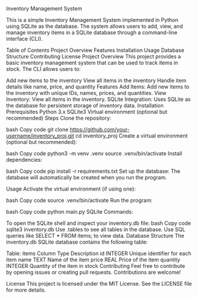 Inventory Management System

This is a simple Inventory Management System implemented in Python using SQLite as the database. The system allows users to add, view, and manage inventory items in a SQLite database through a command-line interface (CLI).

Table of Contents
Project Overview
Features
Installation
Usage
Database Structure
Contributing
License
Project Overview
This project provides a basic inventory management system that can be used to track items in stock. The CLI allows users to:

Add new items to the inventory
View all items in the inventory
Handle item details like name, price, and quantity
Features
Add Items: Add new items to the inventory with unique IDs, names, prices, and quantities.
View Inventory: View all items in the inventory.
SQLite Integration: Uses SQLite as the database for persistent storage of inventory data.
Installation
Prerequisites
Python 3.x
SQLite3
Virtual environment (optional but recommended)
Steps
Clone the repository:

bash
Copy code
git clone https://github.com/your-username/inventory_proj.git
cd inventory_proj
Create a virtual environment (optional but recommended):

bash
Copy code
python3 -m venv .venv
source .venv/bin/activate
Install dependencies:

bash
Copy code
pip install -r requirements.txt
Set up the database: The database will automatically be created when you run the program.

Usage
Activate the virtual environment (if using one):

bash
Copy code
source .venv/bin/activate
Run the program:

bash
Copy code
python main.py
SQLite Commands:

To open the SQLite shell and inspect your inventory.db file:
bash
Copy code
sqlite3 inventory.db
Use .tables to see all tables in the database.
Use SQL queries like SELECT * FROM items; to view data.
Database Structure
The inventory.db SQLite database contains the following table:

Table: items
Column	Type	Description
id	INTEGER	Unique identifier for each item
name	TEXT	Name of the item
price	REAL	Price of the item
quantity	INTEGER	Quantity of the item in stock
Contributing
Feel free to contribute by opening issues or creating pull requests. Contributions are welcome!

License
This project is licensed under the MIT License. See the LICENSE file for more details.

